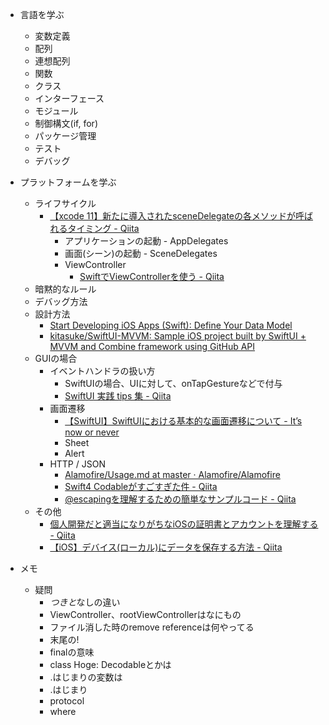 - 言語を学ぶ
  - 変数定義
  - 配列
  - 連想配列
  - 関数
  - クラス
  - インターフェース
  - モジュール
  - 制御構文(if, for)
  - パッケージ管理
  - テスト
  - デバッグ

- プラットフォームを学ぶ
  - ライフサイクル
    - [【xcode 11】新たに導入されたsceneDelegateの各メソッドが呼ばれるタイミング - Qiita](https://qiita.com/ninoko1995/items/b28a712d5f620dbebb6f)
      - アプリケーションの起動 - AppDelegates
      - 画面(シーン)の起動 - SceneDelegates
      - ViewController
        - [SwiftでViewControllerを使う - Qiita](https://qiita.com/h_nagami/items/66dc637463f98716bfa5)
  - 暗黙的なルール
  - デバッグ方法
  - 設計方法
    - [Start Developing iOS Apps (Swift): Define Your Data Model](https://developer.apple.com/library/archive/referencelibrary/GettingStarted/DevelopiOSAppsSwift/DefineYourDataModel.html)
    - [kitasuke/SwiftUI-MVVM: Sample iOS project built by SwiftUI + MVVM and Combine framework using GitHub API](https://github.com/kitasuke/SwiftUI-MVVM)
  - GUIの場合
    - イベントハンドラの扱い方
      - SwiftUIの場合、UIに対して、onTapGestureなどで付与
      - [SwiftUI 実践 tips 集 - Qiita](https://qiita.com/AkkeyLab/items/1a1cf1409807b42b4938)
    - 画面遷移
      - [【SwiftUI】SwiftUIにおける基本的な画面遷移について - It’s now or never](https://inon29.hateblo.jp/entry/2020/03/28/175807)
      - Sheet
      - Alert
    - HTTP / JSON
      - [Alamofire/Usage.md at master · Alamofire/Alamofire](https://github.com/Alamofire/Alamofire/blob/master/Documentation/Usage.md#using-alamofire)
      - [Swift4 Codableがすごすぎた件 - Qiita](https://qiita.com/UJIPOID/items/2c436a80f1167f7bcac0)
      - [@escapingを理解するための簡単なサンプルコード - Qiita](https://qiita.com/hiroyuki7/items/87db7748f7a79fb29215)
  - その他
    - [個人開発だと適当になりがちなiOSの証明書とアカウントを理解する - Qiita](https://qiita.com/yosshi4486/items/7dbd7e2bc35a1fc9e5a0)
    - [【iOS】デバイス(ローカル)にデータを保存する方法 - Qiita](https://qiita.com/shiz/items/c7a9b3218269c5c92fed)

- メモ
  - 疑問
    - $つきと$なしの違い
    - ViewController、rootViewControllerはなにもの
    - ファイル消した時のremove referenceは何やってる
    - 末尾の!
    - finalの意味
    - class Hoge: Decodableとかは
    - .はじまりの変数は
    - \.はじまり
    - protocol
    - where
